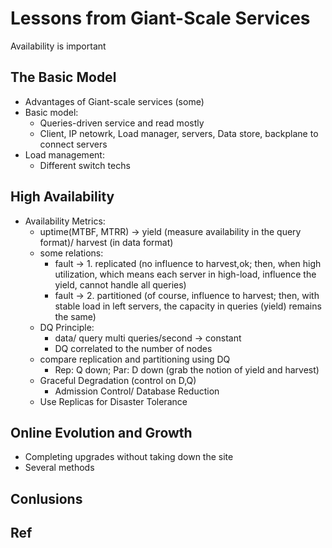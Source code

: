 # Lessons from Giant-Scale Services
Availability is important

## The Basic Model
* Advantages of Giant-scale services (some)
* Basic model:
	* Queries-driven service and read mostly
	* Client, IP netowrk, Load manager, servers, Data store, backplane to connect servers
* Load management:
	* Different switch techs

## High Availability
* Availability Metrics:
	* uptime(MTBF, MTRR) -> yield (measure availability in the query format)/ harvest (in data format)
	* some relations: 
		* fault -> 1. replicated (no influence to harvest,ok; then, when high utilization, which means each server in high-load, influence the yield, cannot handle all queries)
		* fault -> 2. partitioned (of course, influence to harvest; then, with stable load in left servers, the capacity in queries (yield) remains the same)
	* DQ Principle: 
		* data/ query multi queries/second    -> constant 
		* DQ correlated to the number of nodes 
	* compare replication and partitioning using DQ
		* Rep: Q down;  Par: D down    (grab the notion of yield and harvest)
	* Graceful Degradation  (control on D,Q)
		* Admission Control/ Database Reduction
	* Use Replicas for Disaster Tolerance


## Online Evolution and Growth 
* Completing upgrades without taking down the site
* Several methods

## Conlusions

## Ref 